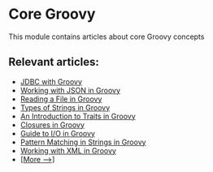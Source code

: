 # Core Groovy

This module contains articles about core Groovy concepts

## Relevant articles:

- [JDBC with Groovy](https://www.baeldung.com/jdbc-groovy)
- [Working with JSON in Groovy](https://www.baeldung.com/groovy-json)
- [Reading a File in Groovy](https://www.baeldung.com/groovy-file-read)
- [Types of Strings in Groovy](https://www.baeldung.com/groovy-strings)
- [An Introduction to Traits in Groovy](https://www.baeldung.com/groovy-traits)
- [Closures in Groovy](https://www.baeldung.com/groovy-closures)
- [Guide to I/O in Groovy](https://www.baeldung.com/groovy-io)
- [Pattern Matching in Strings in Groovy](https://www.baeldung.com/groovy-pattern-matching)
- [Working with XML in Groovy](https://www.baeldung.com/groovy-xml)
- [[More -->]](/core-groovy-2)
